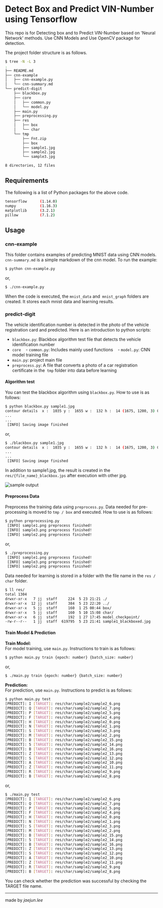 # Detect Box and Predict VIN-Number using Tensorflow
This repo is for Detecting box and to Predict VIN-Number based on 'Neural Network' methods. Use CNN Models and Use OpenCV package for detection.  

The project folder structure is as follows.  
```bash
$ tree -N -L 3
.
├── README.md
├── cnn-example
│   ├── cnn-example.py
│   └── cnn-summary.md
└── predict-digit
    ├── blackbox.py
    ├── core
    │   ├── common.py
    │   └── model.py
    ├── main.py
    ├── preprocessing.py
    ├── res
    │   ├── box
    │   └── char
    └── tmp
        ├── Fnt.zip
        ├── box
        ├── sample1.jpg
        ├── sample2.jpg
        └── sample3.jpg

8 directories, 12 files
```

## Requirements
The following is a list of Python packages for the above code.  
```bash
tensorflow		(1.14.0)
numpy			(1.16.3)
matplotlib		(3.2.1)
pillow			(7.1.2)

```

## Usage
### cnn-example
This folder contains examples of predicting MNIST data using CNN models. `cnn-summary.md` is a simple markdown of the cnn model. To run the example:  
```bash
$ python cnn-example.py
```
or,  
```bash
$ ./cnn-example.py
```

When the code is executed, the `mnist_data` and` mnist_graph` folders are created. It stores each mnist data and learning results.


### predict-digit
The vehicle identification number is detected in the photo of the vehicle registration card and predicted. Here is an introduction to python scripts:  
- `blackbox.py`: Blackbox algorithm test file that detects the vehicle identification number
- `core`
   - `common.py`: Includes mainly used functions
   - `model.py`: CNN model training file
- `main.py`: project main file
- `preprocess.py`: A file that converts a photo of a car registration certificate in the` tmp` folder into data before learning

#### Algorithm test
You can test the blackbox algorithm using `blackbox.py`. How to use is as follows:  
```bash
$ python blackbox.py sample1.jpg
contour details	 x :  1035 y :  1655 w :  132 h :  14 (1675, 1200, 3) 0.07880597014925374
...
...
 [INFO] Saving image finished
```
or,  
```bash
$ ./blackbox.py sample1.jpg
contour details	 x :  1035 y :  1655 w :  132 h :  14 (1675, 1200, 3) 0.07880597014925374
...
...
 [INFO] Saving image finished
```

In addition to sample1.jpg, the result is created in the `res/{file_name}_blackbox.jps` after execution with other jpg.  

![sample output](predict-digit/blackbox_sample.jpg)

#### Preprocess Data
Preprocess the training data using `preprocess.py`. Data needed for pre-processing is moved to `tmp / box` and executed. How to use is as follows:  
```bash
$ python preprocessing.py
 [INFO] sample1.png preprocess finished!
 [INFO] sample3.png preprocess finished!
 [INFO] sample2.png preprocess finished!
```
or,  
```bash
$ ./preprocessing.py
 [INFO] sample1.png preprocess finished!
 [INFO] sample3.png preprocess finished!
 [INFO] sample2.png preprocess finished!
```

Data needed for learning is stored in a folder with the file name in the `res / char` folder.  
```bash
$ ll res/
total 1304
drwxr-xr-x   7 jj  staff     224  5 23 21:21 ./
drwxr-xr-x  12 jj  staff     384  5 23 22:20 ../
drwxr-xr-x   5 jj  staff     160  1 25 00:44 box/
drwxr-xr-x   5 jj  staff     160  5 10 15:08 char/
drwxr-xr-x   6 jj  staff     192  1 27 17:45 model_checkpoint/
-rw-r--r--   1 jj  staff  619795  5 23 21:41 sample1_blackboxed.jpg
```

#### Train Model & Prediction
**Train Model:**  
For model training, use `main.py`. Instructions to train is as follows:  
```bash
$ python main.py train {epoch: number} {batch_size: number}
```
or,  
```bash
$ ./main.py train {epoch: number} {batch_size: number}
```

**Prediction:**  
For prediction, use `main.py`. Instructions to predict is as follows:  
```bash
$ python main.py test
[PREDICT]: I [TARGET]: res/char/sample2/sample2_6.png
[PREDICT]: Q [TARGET]: res/char/sample2/sample2_7.png
[PREDICT]: P [TARGET]: res/char/sample2/sample2_5.png
[PREDICT]: F [TARGET]: res/char/sample2/sample2_4.png
[PREDICT]: H [TARGET]: res/char/sample2/sample2_0.png
[PREDICT]: N [TARGET]: res/char/sample2/sample2_1.png
[PREDICT]: S [TARGET]: res/char/sample2/sample2_3.png
[PREDICT]: M [TARGET]: res/char/sample2/sample2_2.png
[PREDICT]: B [TARGET]: res/char/sample2/sample2_15.png
[PREDICT]: 5 [TARGET]: res/char/sample2/sample2_14.png
[PREDICT]: B [TARGET]: res/char/sample2/sample2_16.png
[PREDICT]: Z [TARGET]: res/char/sample2/sample2_13.png
[PREDICT]: S [TARGET]: res/char/sample2/sample2_12.png
[PREDICT]: A [TARGET]: res/char/sample2/sample2_10.png
[PREDICT]: Z [TARGET]: res/char/sample2/sample2_11.png
[PREDICT]: R [TARGET]: res/char/sample2/sample2_9.png
[PREDICT]: B [TARGET]: res/char/sample2/sample2_8.png
```
or,  
```bash
$ ./main.py test
[PREDICT]: I [TARGET]: res/char/sample2/sample2_6.png
[PREDICT]: Q [TARGET]: res/char/sample2/sample2_7.png
[PREDICT]: P [TARGET]: res/char/sample2/sample2_5.png
[PREDICT]: F [TARGET]: res/char/sample2/sample2_4.png
[PREDICT]: H [TARGET]: res/char/sample2/sample2_0.png
[PREDICT]: N [TARGET]: res/char/sample2/sample2_1.png
[PREDICT]: S [TARGET]: res/char/sample2/sample2_3.png
[PREDICT]: M [TARGET]: res/char/sample2/sample2_2.png
[PREDICT]: B [TARGET]: res/char/sample2/sample2_15.png
[PREDICT]: 5 [TARGET]: res/char/sample2/sample2_14.png
[PREDICT]: B [TARGET]: res/char/sample2/sample2_16.png
[PREDICT]: Z [TARGET]: res/char/sample2/sample2_13.png
[PREDICT]: S [TARGET]: res/char/sample2/sample2_12.png
[PREDICT]: A [TARGET]: res/char/sample2/sample2_10.png
[PREDICT]: Z [TARGET]: res/char/sample2/sample2_11.png
[PREDICT]: R [TARGET]: res/char/sample2/sample2_9.png
[PREDICT]: B [TARGET]: res/char/sample2/sample2_8.png
```

You can check whether the prediction was successful by checking the TARGET file name.


---
made by *jaejun.lee*  
